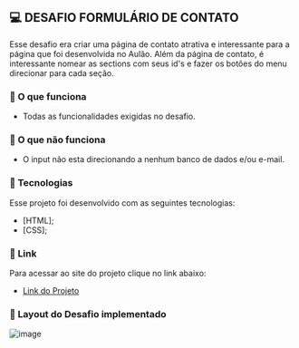 ## 💻 DESAFIO FORMULÁRIO DE CONTATO
Esse desafio era criar uma página de contato atrativa e interessante para a página que foi desenvolvida no Aulão. 
Além da página de contato, é interessante nomear as sections com seus id's e fazer os botões do menu direcionar para cada seção. 


### 📝 O que funciona
- Todas as funcionalidades exigidas no desafio.


### 📝 O que não funciona
- O input não esta direcionando a nenhum banco de dados e/ou e-mail.


### 🧪 Tecnologias
Esse projeto foi desenvolvido com as seguintes tecnologias:
- [HTML];
- [CSS];


### 🚀 Link 
Para acessar ao site do projeto clique no link abaixo:
- [Link do Projeto](https://venomous-book.surge.sh/)


### 🔖 Layout do Desafio implementado
![image](https://user-images.githubusercontent.com/98291335/173133227-715474b7-1700-4bb1-831c-cbd1f71d3149.png)

